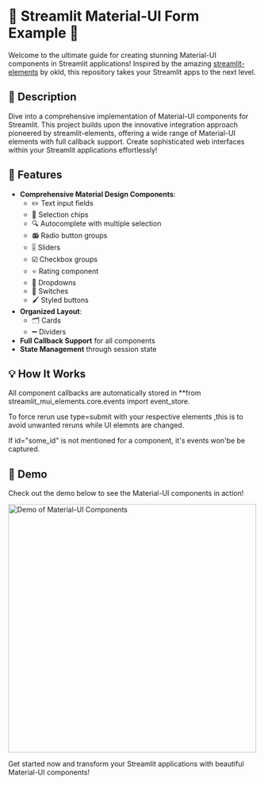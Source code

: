 # 🌟 Streamlit Material-UI Form Example 🌟

Welcome to the ultimate guide for creating stunning Material-UI components in Streamlit applications! Inspired by the amazing [streamlit-elements](https://github.com/okld/streamlit-elements) by okld, this repository takes your Streamlit apps to the next level.

## 📝 Description

Dive into a comprehensive implementation of Material-UI components for Streamlit. This project builds upon the innovative integration approach pioneered by streamlit-elements, offering a wide range of Material-UI elements with full callback support. Create sophisticated web interfaces within your Streamlit applications effortlessly!

## 🚀 Features

- **Comprehensive Material Design Components**:
  - ✏️ Text input fields
  - 🔘 Selection chips
  - 🔍 Autocomplete with multiple selection
  - 📻 Radio button groups
  - 🎚️ Sliders
  - ☑️ Checkbox groups
  - ⭐ Rating component
  - 📂 Dropdowns
  - 🔄 Switches
  - 🖌️ Styled buttons
- **Organized Layout**:
  - 🗂️ Cards
  - ➖ Dividers
- **Full Callback Support** for all components
- **State Management** through session state

## 💡 How It Works

All component callbacks are automatically stored in **from streamlit_mui_elements.core.events import event_store.

To force rerun use type=submit with your respective elements ,this is to avoid unwanted reruns while UI elemnts are changed.

If id="some_id" is not mentioned for a component, it's events won'be be captured.

## 🎥 Demo

Check out the demo below to see the Material-UI components in action!

<img src="docs/assets/output.gif" alt="Demo of Material-UI Components" width="500"/>

Get started now and transform your Streamlit applications with beautiful Material-UI components!